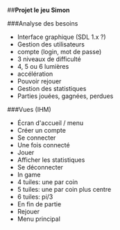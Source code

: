 ##**Projet le jeu Simon**

###Analyse des besoins
- Interface graphique (SDL 1.x ?)
- Gestion des utilisateurs
 - compte (login, mot de passe)
- 3 niveaux de difficulté
 - 4, 5 ou 6 lumières
 - accélération
- Pouvoir rejouer
- Gestion des statistiques
 - Parties jouées, gagnées, perdues

###Vues (IHM)
- Écran d'accueil / menu
 - Créer un compte
 - Se connecter
- Une fois connecté
 - Jouer
 - Afficher les statistiques
 - Se déconnecter
- In game
 - 4 tuiles: une par coin
 - 5 tuiles: une par coin plus centre
 - 6 tuiles: pi/3
- En fin de partie
 - Rejouer
 - Menu principal
